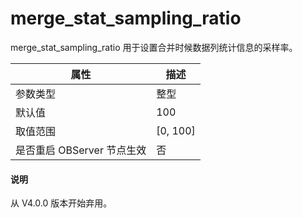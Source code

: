 merge_stat_sampling_ratio 
==============================================

merge_stat_sampling_ratio 用于设置合并时候数据列统计信息的采样率。


|      **属性**      |   **描述**   |
|------------------|------------|
| 参数类型             | 整型         |
| 默认值              | 100        |
| 取值范围             | \[0, 100\] |
| 是否重启 OBServer 节点生效 | 否          |

<main id="notice" type='explain'>
  <h4>说明</h4>
  <p>从 V4.0.0 版本开始弃用。</p>
</main>

